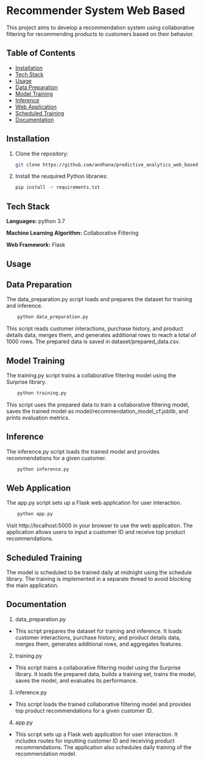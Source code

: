 # Recommender System Web Based

This project aims to develop a recommendation system using collaborative filtering for recommending products to customers based on their behavior.

## Table of Contents

- [Installation](#installation)
- [Tech Stack](#tech-stack)
- [Usage](#usage)
- [Data Preparation](#data-preparation)
- [Model Training](#model-training)
- [Inference](#inference)
- [Web Application](#web-application)
- [Scheduled Training](#scheduled-training)
- [Documentation](#Documentation)
  
## Installation

1. Clone the repository:

   ```bash
   git clone https://github.com/andhana/predictive_analytics_web_based.git

2. Install the reuquired Python libraries:

   ```bash
   pip install -r requirements.txt

## Tech Stack

**Languages:** python 3.7

**Machine Learning Algorithm:** Collaborative Filtering

**Web Framework:** Flask

## Usage
## Data Preparation

The data_preparation.py script loads and prepares the dataset for training and inference.

```bash
    python data_preparation.py
```
This script reads customer interactions, purchase history, and product details data, merges them, and generates additional rows to reach a total of 1000 rows. The prepared data is saved in dataset/prepared_data.csv.

## Model Training

The training.py script trains a collaborative filtering model using the Surprise library.

```bash
    python training.py
```
This script uses the prepared data to train a collaborative filtering model, saves the trained model as model/recommendation_model_cf.joblib, and prints evaluation metrics.
## Inference

The inference.py script loads the trained model and provides recommendations for a given customer.

```bash
    python inference.py
```

## Web Application

The app.py script sets up a Flask web application for user interaction.

```bash
    python app.py
```
Visit http://localhost:5000 in your browser to use the web application. The application allows users to input a customer ID and receive top product recommendations.

## Scheduled Training

The model is scheduled to be trained daily at midnight using the schedule library. The training is implemented in a separate thread to avoid blocking the main application.

## Documentation

1. data_preparation.py

- This script prepares the dataset for training and inference. It loads customer interactions, purchase history, and product details data, merges them, generates additional rows, and aggregates features.

2. training.py

- This script trains a collaborative filtering model using the Surprise library. It loads the prepared data, builds a training set, trains the model, saves the model, and evaluates its performance.

3. inference.py

- This script loads the trained collaborative filtering model and provides top product recommendations for a given customer ID.

4. app.py

- This script sets up a Flask web application for user interaction. It includes routes for inputting customer ID and receiving product recommendations. The application also schedules daily training of the recommendation model.
